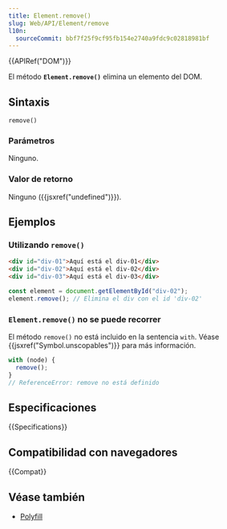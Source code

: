 ```yaml
---
title: Element.remove()
slug: Web/API/Element/remove
l10n:
  sourceCommit: bbf7f25f9cf95fb154e2740a9fdc9c02818981bf
---
```


{{APIRef("DOM")}}

El método **`Element.remove()`** elimina un elemento del DOM.

## Sintaxis

```js-nolint
remove()
```

### Parámetros

Ninguno.

### Valor de retorno

Ninguno ({{jsxref("undefined")}}).

## Ejemplos

### Utilizando `remove()`

```html
<div id="div-01">Aquí está el div-01</div>
<div id="div-02">Aquí está el div-02</div>
<div id="div-03">Aquí está el div-03</div>
```

```js
const element = document.getElementById("div-02");
element.remove(); // Elimina el div con el id 'div-02'
```

### `Element.remove()` no se puede recorrer

El método `remove()` no está incluido en la sentencia `with`.
Véase {{jsxref("Symbol.unscopables")}} para más información.

```js
with (node) {
  remove();
}
// ReferenceError: remove no está definido
```

## Especificaciones

{{Specifications}}

## Compatibilidad con navegadores

{{Compat}}

## Véase también

- [Polyfill](https://github.com/chenzhenxi/element-remove)
